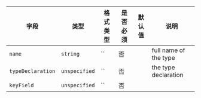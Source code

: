 | 字段 | 类型 | 格式类型 | 是否必须 | 默认值 | 说明 |
|---|---|---|---|---|---|
| `name` | `string` | `` | 否 |  | full name of the type |
| `typeDeclaration` | `unspecified` | `` | 否 |  | the type declaration |
| `keyField` | `unspecified` | `` | 否 |  |
